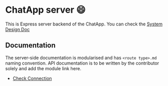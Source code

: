 # ChatApp server 😄

This is Express server backend of the ChatApp. You can check the [System Design Doc](./system%20design/ChatApp.pdf)

## Documentation

The server-side documentation is modularised and has `<route type>.md` naming convention. API documentation is to be written by the contributor solely and add the module link here.

- [Check Connection](documentation/connection.md)
